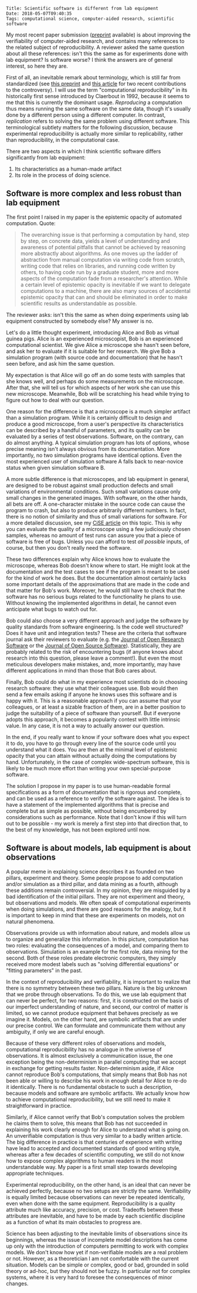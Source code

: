     Title: Scientific software is different from lab equipment
    Date: 2018-05-07T09:40:35
    Tags: computational science, computer-aided research, scientific software

My most recent paper submission ([preprint](https://peerj.com/preprints/26633/) available) is about improving the verifiability of computer-aided research, and contains many references to the related subject of reproducibility. A reviewer asked the same question about all these references: isn't this the same as for experiments done with lab equipment? Is software worse? I think the answers are of general interest, so here they are.

<!-- more -->

First of all, an inevitable remark about terminology, which is still far from standardized (see [this preprint](https://arxiv.org/abs/1802.03311) and [this article](https://doi.org/10.3389%2Ffninf.2017.00076)  for two recent contributions to the controversy). I will use the term "computational reproducibility" in its historically first sense introduced by Claerbout in 1992, because it seems to me that this is currently the dominant usage. *Reproducing* a computation thus means running the same software on the same data, though it's usually done by a different person using a different computer. In contrast, *replication* refers to solving the same problem using different software. This terminological subtlety matters for the following discussion, because experimental reproducibility is actually more similar to replicability, rather than reproducibility, in the computational case.

There are two aspects in which I think scientific software differs significantly from lab equipment:

  1. Its characteristics as a human-made artifact
  2. Its role in the process of doing science.

## Software is more complex and less robust than lab equipment

The first point I raised in my paper is the epistemic opacity of automated computation. Quote:

> The overarching issue is that performing a computation by hand, step
> by step, on concrete data, yields a level of understanding and
> awareness of potential pitfalls that cannot be achieved by reasoning
> more abstractly about algorithms. As one moves up the ladder of
> abstraction from manual computation via writing code from scratch,
> writing code that relies on libraries, and running code written by
> others, to having code run by a graduate student, more and more
> aspects of the computation fade from a researcher's attention. While
> a certain level of epistemic opacity is inevitable if we want to
> delegate computations to a machine, there are also many sources of
> accidental epistemic opacity that can and should be eliminated in
> order to make scientific results as understandable as possible.

The reviewer asks: isn't this the same as when doing experiments using lab equipment constructed by somebody else? My answer is no.

Let's do a little thought experiment, introducing Alice and Bob as virtual guinea pigs. Alice is an experienced microscopist, Bob is an experienced computational scientist. We give Alice a microscope she hasn't seen before, and ask her to evaluate if it is suitable for her research. We give Bob a simulation program (with source code and documentation) that he hasn't seen before, and ask him the same question.

My expectation is that Alice will go off an do some tests with samples that she knows well, and perhaps do some measurements on the microscope. After that, she will tell us for which aspects of her work she can use this new microscope. Meanwhile, Bob will be scratching his head while trying to figure out how to deal with our question.

One reason for the difference is that a microscope is a much simpler artifact than a simulation program. While it is certainly difficult to design and produce a good microscope, from a user's perspective its characteristics can be described by a handful of parameters, and its quality can be evaluated by a series of test observations. Software, on the contrary, can do almost anything. A typical simulation program has lots of options, whose precise meaning isn't always obvious from its documentation. More importantly, no two simulation programs have identical options. Even the most experienced user of simulation software A falls back to near-novice status when given simulation software B.

A more subtle difference is that microscopes, and lab equipment in general, are designed to be robust against small production defects and small variations of environmental conditions. Such small variations cause only small changes in the generated images. With software, on the other hands, all bets are off. A one-character mistake in the source code can cause the program to crash, but also to produce arbitrarily different numbers. In fact, there is no notion of similarity and thus of small variations for software. For a more detailed discussion, see my [CiSE article](http://doi.ieeecomputersociety.org/10.1109/MCSE.2016.67) on this topic. This is why you can evaluate the quality of a microscope using a few judiciously chosen samples, whereas no amount of test runs can assure you that a piece of software is free of bugs. Unless you can afford to test *all possible* inputs, of course, but then you don't really need the software.

These two differences explain why Alice knows how to evaluate the microscope, whereas Bob doesn't know where to start. He might look at the documentation and the test cases to see if the program is meant to be used for the kind of work he does. But the documentation almost certainly lacks some important details of the approximations that are made in the code and that matter for Bob's work. Moreover, he would still have to check that the software has no serious bugs related to the functionality he plans to use. Without knowing the implemented algorithms in detail, he cannot even anticipate what bugs to watch out for.

Bob could also choose a very different approach and judge the software by quality standards from software engineering. Is the code well structured? Does it have unit and integration tests? These are the criteria that software journal ask their reviewers to evaluate (e.g. the [Journal of Open Research Software](https://openresearchsoftware.metajnl.com/about/editorialpolicies/) or the [Journal of Open Source Software](http://joss.theoj.org/about#reviewer_guidelines)). Statistically, they are probably related to the risk of encountering bugs (if anyone knows about research into this question, please leave a comment!). But even the most meticulous developers make mistakes, and, more importantly, may have different applications in mind than those that Bob cares about.

Finally, Bob could do what in my experience most scientists do in choosing research software: they use what their colleagues use. Bob would then send a few emails asking if anyone he knows uses this software and is happy with it. This is a reasonable approach if you can assume that your colleagues, or at least a sizable fraction of them, are in a better position to judge the suitability of a piece of software than yourself. But if everyone adopts this approach, it becomes a popularity contest with little intrinsic value. In any case, it is not a way to actually answer our question.

In the end, if you really want to know if your software does what you expect it to do, you have to go through every line of the source code until you understand what it does. You are then at the minimal level of epistemic opacity that you can attain without actually doing the computations by hand. Unfortunately, in the case of complex wide-spectrum software, this is likely to be much more effort than writing your own special-purpose software.

The solution I propose in my paper is to use human-readable formal specifications as a form of documentation that is rigorous and complete, and can be used as a reference to verify the software against. The idea is to have a statement of the implemented algorithms that is precise and complete but as simple as possible, without being encumbered by considerations such as performance. Note that I don't know if this will turn out to be possible - my work is merely a first step into that direction that, to the best of my knowledge, has not been explored until now.

## Software is about models, lab equipment is about observations

A popular meme in explaining science describes it as founded on two pillars, experiment and theory. Some people propose to add computation and/or simulation as a third pillar, and data mining as a fourth, although these additions remain controversial. In my opinion, they are misguided by a bad identification of the initial pillars. They are not experiment and theory, but observations and models. We often speak of computational experiments when doing simulations, and there are good reasons for the analogy, but it is important to keep in mind that these are experiments on models, not on natural phenomena.

Observations provide us with information about nature, and models allow us to organize and generalize this information. In this picture, computation has two roles: evaluating the consequences of a model, and comparing them to observations. Simulation is an example for the first role, data mining for the second. Both of these roles predate electronic computers, they simply received more modest labels such as "solving differential equations" or "fitting parameters" in the past.

In the context of reproducibility and verifiability, it is important to realize that there is no symmetry between these two pillars. Nature is the big unknown that we probe through observations. To do this, we use lab equipment that can never be perfect, for two reasons: first, it is constructed on the basis of our imperfect understanding of nature, and second, our control of matter is limited, so we cannot produce equipment that behaves precisely as we imagine it. Models, on the other hand, are symbolic artifacts that are under our precise control. We can formulate and communicate them without any ambiguity, if only we are careful enough.

Because of these very different roles of observations and models, computational reproducibility has no analogue in the universe of observations. It is almost exclusively a communication issue, the one exception being the non-determinism in parallel computing that we accept in exchange for getting results faster. Non-determinism aside, if Alice cannot reproduce Bob's computations, that simply means that Bob has not been able or willing to describe his work in enough detail for Alice to re-do it identically. There is no fundamental obstacle to such a description, because models and software are symbolic artifacts. We actually know how to achieve computational reproducibility, but we still need to make it straightforward in practice.

Similarly, if Alice cannot verify that Bob's computation solves the problem he claims them to solve, this means that Bob has not succeeded in explaining his work clearly enough for Alice to understand what is going on. An unverifiable computation is thus very similar to a badly written article. The big difference in practice is that centuries of experience with writing have lead to accepted and documented standards of good writing style, whereas after a few decades of scientific computing, we still do not know how to expose complex algorithms to human readers in the most understandable way. My paper is a first small step towards developing appropriate techniques.

Experimental reproducibility, on the other hand, is an ideal that can never be achieved perfectly, because no two setups are strictly the same. Verifiability is equally limited because observations can never be repeated identically, even when done with the same equipment. Reproducibility is a quality attribute much like accuracy, precision, or cost. Tradeoffs between these attributes are inevitable, and have to be made by each scientific discipline as a function of what its main obstacles to progress are.

Science has been adjusting to the inevitable limits of observations since its beginnings, whereas the issue of incomplete model descriptions has come up only with the introduction of computers permitting to work with complex models. We don't know how yet if non-verifiable models are a real problem or not. However, as a theoretician I am not comfortable with the current situation. Models can be simple or complex, good or bad, grounded in solid theory or ad-hoc, but they should not be fuzzy. In particular not for complex systems, where it is very hard to foresee the consequences of minor changes.
